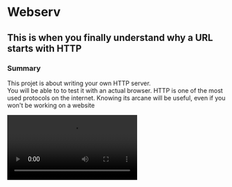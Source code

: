 # Webserv

## This is when you finally understand why a URL starts with HTTP

### Summary
This projet is about writing your own HTTP server.   
You will be able to to test it with an actual browser. HTTP is one of the most
used protocols on the internet. Knowing its arcane will be useful, even if you
won't be working on a website

![Demo](./demo.mov)

